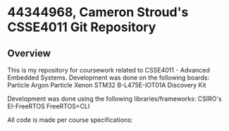 # 44344968, Cameron Stroud's CSSE4011 Git Repository

## Overview

This is my repository for coursework related to CSSE4011 - Advanced Embedded Systems.
Development was done on the following boards:
    Particle Argon
    Particle Xenon
    STM32 B-L475E-IOT01A Discovery Kit

Development was done using the following libraries/frameworks:
    CSIRO's EI-FreeRTOS
    FreeRTOS+CLI

All code is made per course specifications:
    